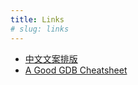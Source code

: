 ```yaml
---
title: Links
# slug: links
---
```


- [中文文案排版](https://github.com/sparanoid/chinese-copywriting-guidelines)
- [A Good GDB Cheatsheet](https://www.cse.unsw.edu.au/~learn/debugging/modules/all_gdb/)
